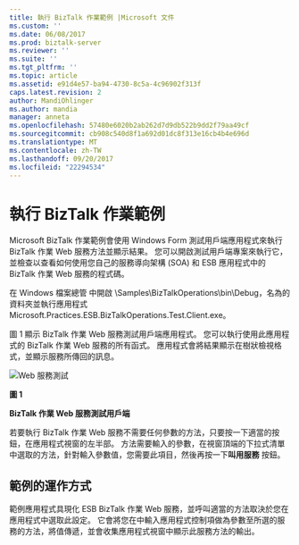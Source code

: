 ```yaml
---
title: 執行 BizTalk 作業範例 |Microsoft 文件
ms.custom: ''
ms.date: 06/08/2017
ms.prod: biztalk-server
ms.reviewer: ''
ms.suite: ''
ms.tgt_pltfrm: ''
ms.topic: article
ms.assetid: e91d4e57-ba94-4730-8c5a-4c96902f313f
caps.latest.revision: 2
author: MandiOhlinger
ms.author: mandia
manager: anneta
ms.openlocfilehash: 57480e6020b2ab262d7d9db522b9dd2f79aa49cf
ms.sourcegitcommit: cb908c540d8f1a692d01dc8f313e16cb4b4e696d
ms.translationtype: MT
ms.contentlocale: zh-TW
ms.lasthandoff: 09/20/2017
ms.locfileid: "22294534"
---
```

# <a name="running-the-biztalk-operations-sample"></a>執行 BizTalk 作業範例
Microsoft BizTalk 作業範例會使用 Windows Form 測試用戶端應用程式來執行 BizTalk 作業 Web 服務方法並顯示結果。 您可以開啟測試用戶端專案來執行它，並檢查以查看如何使用您自己的服務導向架構 (SOA) 和 ESB 應用程式中的 BizTalk 作業 Web 服務的程式碼。  
  
 在 Windows 檔案總管 中開啟 \Samples\BizTalkOperations\bin\Debug，名為的資料夾並執行應用程式 Microsoft.Practices.ESB.BizTalkOperations.Test.Client.exe。  
  
 圖 1 顯示 BizTalk 作業 Web 服務測試用戶端應用程式。 您可以執行使用此應用程式的 BizTalk 作業 Web 服務的所有函式。 應用程式會將結果顯示在樹狀檢視格式，並顯示服務所傳回的訊息。  
  
 ![Web 服務測試](../esb-toolkit/media/ch6-webservicetest.gif "第 6 章第 WebServiceTest")  
  
 **圖 1**  
  
 **BizTalk 作業 Web 服務測試用戶端**  
  
 若要執行 BizTalk 作業 Web 服務不需要任何參數的方法，只要按一下適當的按鈕，在應用程式視窗的左半部。 方法需要輸入的參數，在視窗頂端的下拉式清單中選取的方法，針對輸入參數值，您需要此項目，然後再按一下**叫用服務** 按鈕。  
  
## <a name="how-the-sample-works"></a>範例的運作方式  
 範例應用程式具現化 ESB BizTalk 作業 Web 服務，並呼叫適當的方法取決於您在應用程式中選取此設定。 它會將您在中輸入應用程式控制項做為參數至所選的服務的方法，將值傳遞，並會收集應用程式視窗中顯示此服務方法的輸出。